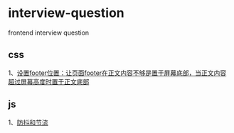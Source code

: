 # interview-question

frontend interview question

## css

1、[设置footer位置：让页面footer在正文内容不够是置于屏幕底部，当正文内容超过屏幕高度时置于正文底部](./src/css/1.html)

## js

1、[防抖和节流](./md/防抖和节流.md)